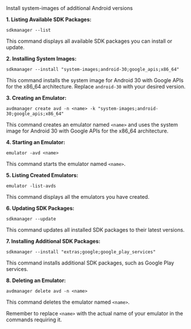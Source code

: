 
##   
Install system-images of additional Android versions

**1. Listing Available SDK Packages:**

```
sdkmanager --list

```

This command displays all available SDK packages you can install or update.

**2. Installing System Images:**

```
sdkmanager --install "system-images;android-30;google_apis;x86_64"

```

This command installs the system image for Android 30 with Google APIs for the x86_64 architecture. Replace `android-30` with your desired version.

**3. Creating an Emulator:**

```
avdmanager create avd -n <name> -k "system-images;android-30;google_apis;x86_64"

```

This command creates an emulator named `<name>` and uses the system image for Android 30 with Google APIs for the x86_64 architecture.

**4. Starting an Emulator:**

```
emulator -avd <name>

```

This command starts the emulator named `<name>`.

**5. Listing Created Emulators:**

```
emulator -list-avds

```

This command displays all the emulators you have created.

**6. Updating SDK Packages:**

```
sdkmanager --update

```

This command updates all installed SDK packages to their latest versions.

**7. Installing Additional SDK Packages:**

```
sdkmanager --install "extras;google;google_play_services"

```

This command installs additional SDK packages, such as Google Play services.

**8. Deleting an Emulator:**

```
avdmanager delete avd -n <name>

```

This command deletes the emulator named `<name>`.

Remember to replace `<name>` with the actual name of your emulator in the commands requiring it. 